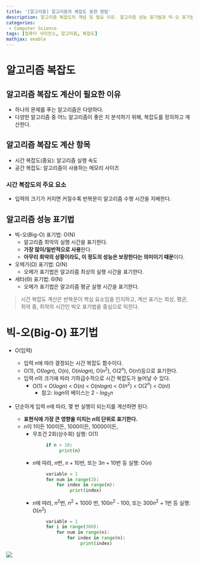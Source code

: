 ```yaml
---
title: '[알고리즘] 알고리즘의 복잡도 표현 방법'
description: 알고리즘 복잡도의 개념 및 필요 이유. 알고리즘 성능 표기법과 빅-오 표기법
categories:
 - Computer Science
tags: [컴퓨터 사이언스, 알고리즘, 복잡도]
mathjax: enable
---
```


# 알고리즘 복잡도

## 알고리즘 복잡도 계산이 필요한 이유
- 하나의 문제를 푸는 알고리즘은 다양하다.
- 다양한 알고리즘 중 어느 알고리즘이 좋은 지 분석하기 위해, 복잡도를 정의하고 계산한다.

## 알고리즘 복잡도 계산 항목
- 시간 복잡도(중요): 알고리즘 실행 속도
- 공간 복잡도: 알고리즘이 사용하는 메모리 사이즈

### 시간 복잡도의 주요 요소
- 입력의 크기가 커지면 커질수록 반복문이 알고리즘 수행 시간을 지배한다.

## 알고리즘 성능 표기법
- 빅-오(Big-O) 표기법: O(N)
    - 알고리즘 최악의 실행 시간을 표기한다.
    - **가장 많이/일반적으로 사용**한다.
    - **아무리 최악의 상황이라도, 이 정도의 성능은 보장한다는 의미이기 때문**이다.
- 오메가(Ω) 표기법: Ω(N)
    - 오메가 표기법은 알고리즘 최상의 실행 시간을 표기한다.
- 세타(Θ) 표기법: Θ(N)
    - 오메가 표기법은 알고리즘 평균 실행 시간을 표기한다.

> 시간 복잡도 계산은 반복문이 핵심 요소임을 인지하고, 계산 표기는 최상, 평균, 최악 중, 최악의 시간인 빅오 표기법을 중심으로 익힌다.

# 빅-오(Big-O) 표기법
- O(입력)
  - 입력 $n$에 따라 결정되는 시간 복잡도 함수이다.
  - O(1), O($log n$), O(n), O(n$log n$), O($n^2$), O($2^n$), O(n!)등으로 표기한다.
  - 입력 $n$의 크기에 따라 기하급수적으로 시간 복잡도가 늘어날 수 있다.
    - O(1) < O($log n$) < O(n) < O(n$log n$) < O($n^2$) < O($2^n$) < O(n!)
      - 참고: $log n$의 베이스는 2 - $log_2 n$

- 단순하게 입력 $n$에 따라, 몇 번 실행이 되는지를 계산하면 된다.
  - **표현식에 가장 큰 영향을 미치는 $n$의 단위로 표기한다.**
  - $n$이 1이든 100이든, 1000이든, 10000이든,
    - 무조건 2회(상수회) 실행: O(1) 
       ```py
            if n > 10:
                 print(n)
       ```
    - $n$에 따라, $n$번, $n + 10$번, 또는 $3n + 10$번 등 실행: O($n$)
       ```py
            variable = 1
            for num in range(3):
                for index in range(n):
                     print(index)
       ```
    - $n$에 따라, $n^2$번, $n^2$ + 1000 번, 100$n^2$ - 100, 또는 300$n^2$ + 1번 등 실행: O($n^2$)
       ```py
            variable = 1
            for i in range(300):
                for num in range(n):
                    for index in range(n):
                         print(index)
       ```    

![](http://www.fun-coding.org/00_Images/bigo.png)

